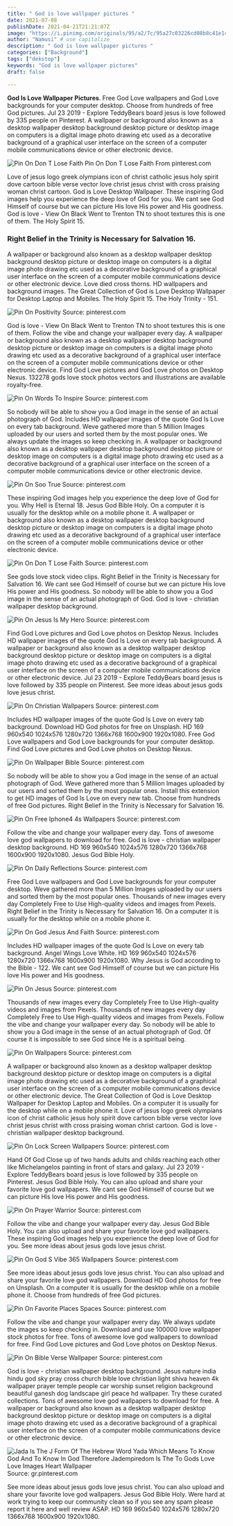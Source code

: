 ```yaml
---
title: " God is love wallpaper pictures "
date: 2021-07-08
publishDate: 2021-04-21T21:21:07Z
image: "https://i.pinimg.com/originals/95/a2/7c/95a27c03226cd08b8c41e14eed9d329b.jpg"
author: "Namusi" # use capitalize
description: " God is love wallpaper pictures "
categories: ["Background"]
tags: ["dekstop"]
keywords: "God is love wallpaper pictures"
draft: false

---
```



**God Is Love Wallpaper Pictures**. Free God Love wallpapers and God Love backgrounds for your computer desktop. Choose from hundreds of free God pictures. Jul 23 2019 - Explore TeddyBears board jesus is love followed by 335 people on Pinterest. A wallpaper or background also known as a desktop wallpaper desktop background desktop picture or desktop image on computers is a digital image photo drawing etc used as a decorative background of a graphical user interface on the screen of a computer mobile communications device or other electronic device.

![Pin On Don T Lose Faith](https://i.pinimg.com/originals/a7/83/06/a783069fa8b9e013a77c8c3759f4046c.jpg "Pin On Don T Lose Faith")
Pin On Don T Lose Faith From pinterest.com


Love of jesus logo greek olympians icon of christ catholic jesus holy spirit dove cartoon bible verse vector love christ jesus christ with cross praising woman christ cartoon. God is Love Desktop Wallpaper. These inspiring God images help you experience the deep love of God for you. We cant see God Himself of course but we can picture His love His power and His goodness. God is love - View On Black Went to Trenton TN to shoot textures this is one of them. The Holy Spirit 15.

### Right Belief in the Trinity is Necessary for Salvation 16.

A wallpaper or background also known as a desktop wallpaper desktop background desktop picture or desktop image on computers is a digital image photo drawing etc used as a decorative background of a graphical user interface on the screen of a computer mobile communications device or other electronic device. Love died cross thorns. HD wallpapers and background images. The Great Collection of God is Love Desktop Wallpaper for Desktop Laptop and Mobiles. The Holy Spirit 15. The Holy Trinity - 151.


![Pin On Positivity](https://i.pinimg.com/originals/88/31/f4/8831f46692074ba21228a91141e2a234.png "Pin On Positivity")
Source: pinterest.com

God is love - View On Black Went to Trenton TN to shoot textures this is one of them. Follow the vibe and change your wallpaper every day. A wallpaper or background also known as a desktop wallpaper desktop background desktop picture or desktop image on computers is a digital image photo drawing etc used as a decorative background of a graphical user interface on the screen of a computer mobile communications device or other electronic device. Find God Love pictures and God Love photos on Desktop Nexus. 132278 gods love stock photos vectors and illustrations are available royalty-free.

![Pin On Words To Inspire](https://i.pinimg.com/originals/d6/47/78/d64778ed4e3770dd54c5be416c20e6c7.jpg "Pin On Words To Inspire")
Source: pinterest.com

So nobody will be able to show you a God image in the sense of an actual photograph of God. Includes HD wallpaper images of the quote God Is Love on every tab background. Weve gathered more than 5 Million Images uploaded by our users and sorted them by the most popular ones. We always update the images so keep checking in. A wallpaper or background also known as a desktop wallpaper desktop background desktop picture or desktop image on computers is a digital image photo drawing etc used as a decorative background of a graphical user interface on the screen of a computer mobile communications device or other electronic device.

![Pin On Soo True](https://i.pinimg.com/originals/cb/e0/a2/cbe0a2d1e5cc73c24eeb7545a17cf637.png "Pin On Soo True")
Source: pinterest.com

These inspiring God images help you experience the deep love of God for you. Why Hell is Eternal 18. Jesus God Bible Holy. On a computer it is usually for the desktop while on a mobile phone it. A wallpaper or background also known as a desktop wallpaper desktop background desktop picture or desktop image on computers is a digital image photo drawing etc used as a decorative background of a graphical user interface on the screen of a computer mobile communications device or other electronic device.

![Pin On Don T Lose Faith](https://i.pinimg.com/originals/a7/83/06/a783069fa8b9e013a77c8c3759f4046c.jpg "Pin On Don T Lose Faith")
Source: pinterest.com

See gods love stock video clips. Right Belief in the Trinity is Necessary for Salvation 16. We cant see God Himself of course but we can picture His love His power and His goodness. So nobody will be able to show you a God image in the sense of an actual photograph of God. God is love - christian wallpaper desktop background.

![Pin On Jesus Is My Hero](https://i.pinimg.com/originals/04/7b/72/047b721f35d5515f82da0e07efc47724.jpg "Pin On Jesus Is My Hero")
Source: pinterest.com

Find God Love pictures and God Love photos on Desktop Nexus. Includes HD wallpaper images of the quote God Is Love on every tab background. A wallpaper or background also known as a desktop wallpaper desktop background desktop picture or desktop image on computers is a digital image photo drawing etc used as a decorative background of a graphical user interface on the screen of a computer mobile communications device or other electronic device. Jul 23 2019 - Explore TeddyBears board jesus is love followed by 335 people on Pinterest. See more ideas about jesus gods love jesus christ.

![Pin On Christian Wallpapers](https://i.pinimg.com/originals/ea/5c/b3/ea5cb3228b453608975049fdd7e7b7f9.jpg "Pin On Christian Wallpapers")
Source: pinterest.com

Includes HD wallpaper images of the quote God Is Love on every tab background. Download HD God photos for free on Unsplash. HD 169 960x540 1024x576 1280x720 1366x768 1600x900 1920x1080. Free God Love wallpapers and God Love backgrounds for your computer desktop. Find God Love pictures and God Love photos on Desktop Nexus.

![Pin On Wallpaper Bible](https://i.pinimg.com/474x/05/b0/96/05b096338bd48fdfb979dd4e88440e76.jpg "Pin On Wallpaper Bible")
Source: pinterest.com

So nobody will be able to show you a God image in the sense of an actual photograph of God. Weve gathered more than 5 Million Images uploaded by our users and sorted them by the most popular ones. Install this extension to get HD images of God Is Love on every new tab. Choose from hundreds of free God pictures. Right Belief in the Trinity is Necessary for Salvation 16.

![Pin On Free Iphone4 4s Wallpapers](https://i.pinimg.com/originals/e8/80/b6/e880b62c7e51a46475201821d9edcfb8.png "Pin On Free Iphone4 4s Wallpapers")
Source: pinterest.com

Follow the vibe and change your wallpaper every day. Tons of awesome love god wallpapers to download for free. God is love - christian wallpaper desktop background. HD 169 960x540 1024x576 1280x720 1366x768 1600x900 1920x1080. Jesus God Bible Holy.

![Pin On Daily Reflections](https://i.pinimg.com/originals/55/f3/a8/55f3a86fcb6cfe462fcbf4e94640d03b.jpg "Pin On Daily Reflections")
Source: pinterest.com

Free God Love wallpapers and God Love backgrounds for your computer desktop. Weve gathered more than 5 Million Images uploaded by our users and sorted them by the most popular ones. Thousands of new images every day Completely Free to Use High-quality videos and images from Pexels. Right Belief in the Trinity is Necessary for Salvation 16. On a computer it is usually for the desktop while on a mobile phone it.

![Pin On God Jesus And Faith](https://i.pinimg.com/originals/36/36/f8/3636f8e17101fa5aebdac10252c1cdbc.jpg "Pin On God Jesus And Faith")
Source: pinterest.com

Includes HD wallpaper images of the quote God Is Love on every tab background. Angel Wings Love White. HD 169 960x540 1024x576 1280x720 1366x768 1600x900 1920x1080. Why Jesus is God according to the Bible - 122. We cant see God Himself of course but we can picture His love His power and His goodness.

![Pin On Jesus](https://i.pinimg.com/originals/97/a1/30/97a13035e33bcce9e272ffd2714a4edc.jpg "Pin On Jesus")
Source: pinterest.com

Thousands of new images every day Completely Free to Use High-quality videos and images from Pexels. Thousands of new images every day Completely Free to Use High-quality videos and images from Pexels. Follow the vibe and change your wallpaper every day. So nobody will be able to show you a God image in the sense of an actual photograph of God. Of course it is impossible to see God since He is a spiritual being.

![Pin On Wallpapers](https://i.pinimg.com/originals/9f/17/a7/9f17a779f4edd2809af929bed34ec83a.jpg "Pin On Wallpapers")
Source: pinterest.com

A wallpaper or background also known as a desktop wallpaper desktop background desktop picture or desktop image on computers is a digital image photo drawing etc used as a decorative background of a graphical user interface on the screen of a computer mobile communications device or other electronic device. The Great Collection of God is Love Desktop Wallpaper for Desktop Laptop and Mobiles. On a computer it is usually for the desktop while on a mobile phone it. Love of jesus logo greek olympians icon of christ catholic jesus holy spirit dove cartoon bible verse vector love christ jesus christ with cross praising woman christ cartoon. God is love - christian wallpaper desktop background.

![Pin On Lock Screen Wallpapers](https://i.pinimg.com/originals/4d/43/48/4d4348c1ccf2af264662a610ec80d86c.jpg "Pin On Lock Screen Wallpapers")
Source: pinterest.com

Hand Of God Close up of two hands adults and childs reaching each other like Michelangelos painting in front of stars and galaxy. Jul 23 2019 - Explore TeddyBears board jesus is love followed by 335 people on Pinterest. Jesus God Bible Holy. You can also upload and share your favorite love god wallpapers. We cant see God Himself of course but we can picture His love His power and His goodness.

![Pin On Prayer Warrior](https://i.pinimg.com/originals/2a/e0/c1/2ae0c15f211bf35f62b275f5ebccb53f.jpg "Pin On Prayer Warrior")
Source: pinterest.com

Follow the vibe and change your wallpaper every day. Jesus God Bible Holy. You can also upload and share your favorite love god wallpapers. These inspiring God images help you experience the deep love of God for you. See more ideas about jesus gods love jesus christ.

![Pin On God S Vibe 365 Wallpapers](https://i.pinimg.com/originals/b4/24/1a/b4241a8a1ae3955f07271bdf9c182a88.jpg "Pin On God S Vibe 365 Wallpapers")
Source: pinterest.com

See more ideas about jesus gods love jesus christ. You can also upload and share your favorite love god wallpapers. Download HD God photos for free on Unsplash. On a computer it is usually for the desktop while on a mobile phone it. Choose from hundreds of free God pictures.

![Pin On Favorite Places Spaces](https://i.pinimg.com/originals/8b/1c/d0/8b1cd0388386a8df444c7c294230845a.jpg "Pin On Favorite Places Spaces")
Source: pinterest.com

Follow the vibe and change your wallpaper every day. We always update the images so keep checking in. Download and use 100000 love wallpaper stock photos for free. Tons of awesome love god wallpapers to download for free. Find God Love pictures and God Love photos on Desktop Nexus.

![Pin On Bible Verse Wallpaper](https://i.pinimg.com/originals/0c/c6/c6/0cc6c6159331a9336c997188ed2da4b6.jpg "Pin On Bible Verse Wallpaper")
Source: pinterest.com

God is love - christian wallpaper desktop background. Jesus nature india hindu god sky pray cross church bible love christian light shiva heaven 4k wallpaper prayer temple people car worship sunset religion background beautiful ganesh dog landscape girl peace hd wallpaper. Try these curated collections. Tons of awesome love god wallpapers to download for free. A wallpaper or background also known as a desktop wallpaper desktop background desktop picture or desktop image on computers is a digital image photo drawing etc used as a decorative background of a graphical user interface on the screen of a computer mobile communications device or other electronic device.

![Jada Is The J Form Of The Hebrew Word Yada Which Means To Know God And To Know In God Therefore Jadempiredom Is The To Gods Love Love Images Heart Wallpaper](https://i.pinimg.com/originals/95/a2/7c/95a27c03226cd08b8c41e14eed9d329b.jpg "Jada Is The J Form Of The Hebrew Word Yada Which Means To Know God And To Know In God Therefore Jadempiredom Is The To Gods Love Love Images Heart Wallpaper")
Source: gr.pinterest.com

See more ideas about jesus gods love jesus christ. You can also upload and share your favorite love god wallpapers. Jesus God Bible Holy. Were hard at work trying to keep our community clean so if you see any spam please report it here and well review ASAP. HD 169 960x540 1024x576 1280x720 1366x768 1600x900 1920x1080.

